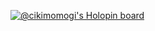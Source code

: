 [![@cikimomogi's Holopin board](https://holopin.io/api/user/board?user=cikimomogi)](https://holopin.io/@cikimomogi)
